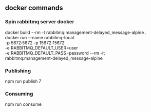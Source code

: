 ## docker commands

### Spin rabbitmq server docker
docker build --rm -t rabbitmq:management-delayed_message-alpine .
docker run --name rabbitmq-local \
    -p 5672:5672 -p 15672:15672 \
    -e RABBITMQ_DEFAULT_USER=user \
    -e RABBITMQ_DEFAULT_PASS=password --rm -it \
    rabbitmq:management-delayed_message-alpine

### Publishing
npm run publish 7

### Consuming
npm run consume
